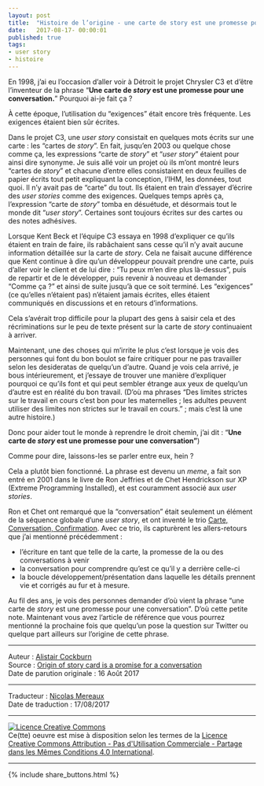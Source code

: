 ```yaml
---
layout: post
title:  "Histoire de l’origine - une carte de story est une promesse pour une conversation"
date:   2017-08-17- 00:00:01
published: true
tags:
- user story
- histoire
---
```


En 1998, j’ai eu l’occasion d’aller voir à Détroit le projet Chrysler C3 et d’être l’inventeur de la phrase “**Une carte de _story_ est une promesse pour une conversation.**”
Pourquoi ai-je fait ça ?

À cette époque, l’utilisation du “exigences” était encore très fréquente. Les exigences étaient bien sûr écrites.

Dans le projet C3, une _user story_ consistait en quelques mots écrits sur une carte : les “cartes de _story_”. En fait, jusqu’en 2003 ou quelque chose comme ça, les expressions “carte de _story_” et “_user story_” étaient pour ainsi dire synonyme. Je suis allé voir un projet où ils m’ont montré leurs “cartes de _story_” et chacune d’entre elles consistaient en deux feuilles de papier écrits tout petit expliquant la conception, l’IHM, les données, tout quoi. Il n’y avait pas de “carte” du tout. Ils étaient en train d’essayer d’écrire des _user stories_ comme des exigences. Quelques temps après ça, l’expression “carte de _story_” tomba en désuétude, et désormais tout le monde dit “_user story_”. Certaines sont toujours écrites sur des cartes ou des notes adhésives.

Lorsque Kent Beck et l’équipe C3 essaya en 1998 d’expliquer ce qu’ils étaient en train de faire, ils rabâchaient sans cesse qu’il n’y avait aucune information détaillée sur la carte de _story_. Cela ne faisait aucune différence que Kent continue à dire qu’un développeur pouvait prendre une carte, puis d’aller voir le client et de lui dire : “Tu peux m’en dire plus là-dessus”, puis de repartir et de le développer, puis revenir à nouveau et demander “Comme ça ?” et ainsi de suite jusqu’à que ce soit terminé. Les “exigences” (ce qu’elles n’étaient pas) n’étaient jamais écrites, elles étaient communiqués en discussions et en retours d’informations.

Cela s’avérait trop difficile pour la plupart des gens à saisir cela et des récriminations sur le peu de texte présent sur la carte de _story_ continuaient à arriver.

Maintenant, une des choses qui m’irrite le plus c’est lorsque je vois des personnes qui font du bon boulot se faire critiquer pour ne pas travailler selon les desideratas de quelqu’un d’autre. Quand je vois cela arrivé, je bous intérieurement, et j’essaye de trouver une manière d’expliquer pourquoi ce qu’ils font et qui peut sembler étrange aux yeux de quelqu’un d’autre est en réalité du bon travail. (D’où ma phrases “Des limites strictes sur le travail en cours c’est bon pour les maternelles ; les adultes peuvent utiliser des limites non strictes sur le travail en cours.” ; mais c’est là une autre histoire.)

Donc pour aider tout le monde à reprendre le droit chemin, j’ai dit : “**Une carte de _story_ est une promesse pour une conversation”**)

Comme pour dire, laissons-les se parler entre eux, hein ?

Cela a plutôt bien fonctionné. La phrase est devenu un _meme_, a fait son entré en 2001 dans le livre de Ron Jeffries et de Chet Hendrickson sur XP (Extreme Programming Installed), et est couramment associé aux _user stories_.

Ron et Chet ont remarqué que la “conversation” était seulement un élément de la séquence globale d’une _user story_, et ont inventé le trio [Carte, Conversation, Confirmation](http://www.les-traducteurs-agiles.org/2009/11/12/xp-l-essentiel-carte-conversation-confirmation.html). Avec ce trio, ils capturèrent les allers-retours que j’ai mentionné précédemment :

* l’écriture en tant que telle de la carte, la promesse de la ou des conversations à venir
* la conversation pour comprendre qu’est ce qu’il y a derrière celle-ci
* la boucle développement/présentation dans laquelle les détails prennent vie et corrigés au fur et à mesure.

Au fil des ans, je vois des personnes demander d’où vient la  phrase “une carte de _story_ est une promesse pour une conversation”. D’où cette petite note. Maintenant vous avez l’article de référence que vous pourrez mentionné la prochaine fois que quelqu’un pose la question sur Twitter ou quelque part ailleurs sur l’origine de cette phrase.  

---
Auteur : [Alistair Cockburn](http://alistair.cockburn.us/)  
Source : [Origin of story card is a promise for a conversation](http://alistair.cockburn.us/Origin+of+story+card+is+a+promise+for+a+conversation)  
Date de parution originale : 16 Août 2017  

---
Traducteur : [Nicolas Mereaux](http://www.les-traducteurs-agiles.org/traducteurs/)  
Date de traduction : 17/08/2017  

---

<a rel="license" href="http://creativecommons.org/licenses/by-nc-sa/4.0/"><img alt="Licence Creative Commons" style="border-width:0" src="http://i.creativecommons.org/l/by-nc-sa/4.0/88x31.png" /></a><br />Ce(tte) oeuvre est mise à disposition selon les termes de la <a rel="license" href="http://creativecommons.org/licenses/by-nc-sa/4.0/">Licence Creative Commons Attribution - Pas d'Utilisation Commerciale - Partage dans les Mêmes Conditions 4.0 International</a>.

---

{% include share_buttons.html %}
